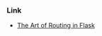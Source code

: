 ### Link
- [The Art of Routing in Flask](https://hackingandslacking.com/the-art-of-routing-in-flask-2ee13d9c11bc)